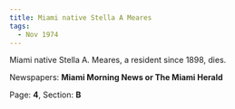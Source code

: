 ```yaml
---  
title: Miami native Stella A Meares  
tags:  
  - Nov 1974  
---  
```

  
Miami native Stella A. Meares, a resident since 1898, dies.  
  
Newspapers: **Miami Morning News or The Miami Herald**  
  
Page: **4**, Section: **B** 
